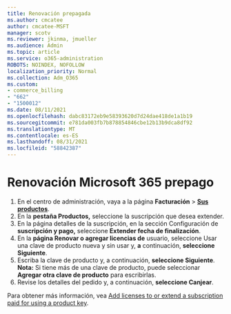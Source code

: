 ```yaml
---
title: Renovación prepagada
ms.author: cmcatee
author: cmcatee-MSFT
manager: scotv
ms.reviewer: jkinma, jmueller
ms.audience: Admin
ms.topic: article
ms.service: o365-administration
ROBOTS: NOINDEX, NOFOLLOW
localization_priority: Normal
ms.collection: Adm_O365
ms.custom:
- commerce_billing
- "662"
- "1500012"
ms.date: 08/11/2021
ms.openlocfilehash: dabc83172eb9e58393620d7d24dae418de1a1b19
ms.sourcegitcommit: e781da003fb7b878854846cbe12b13b9dca8df92
ms.translationtype: MT
ms.contentlocale: es-ES
ms.lasthandoff: 08/31/2021
ms.locfileid: "58842387"
---
```

# <a name="prepaid-microsoft-365-renewal"></a>Renovación Microsoft 365 prepago

1. En el centro de administración, vaya a la página **Facturación** \> **[Sus productos](https://go.microsoft.com/fwlink/p/?linkid=842054)**.
2. En la **pestaña Productos,** seleccione la suscripción que desea extender.
3. En la página detalles de la suscripción, en la sección Configuración de **suscripción y pago,** seleccione **Extender fecha de finalización**.
4. En la **página Renovar o agregar licencias de** usuario, seleccione Usar una clave de producto nueva y sin usar y, **a** continuación, **seleccione Siguiente**.
5. Escriba la clave de producto y, a continuación, **seleccione Siguiente**.
    **Nota:** Si tiene más de una clave de producto, puede seleccionar **Agregar otra clave de producto** para escribirlas.
6. Revise los detalles del pedido y, a continuación, **seleccione Canjear**.

Para obtener más información, vea [Add licenses to or extend a subscription paid for using a product key](https://docs.microsoft.com/microsoft-365/commerce/licenses/add-licenses-using-product-key).
